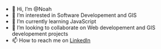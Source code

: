 - 👋 Hi, I’m @Noah
- 👀 I’m interested in Software Developement and GIS
- 🌱 I’m currently learning JavaScript
- 💞️ I’m looking to collaborate on Web developement and GIS developement projects
- 📫 How to reach me on [LinkedIn](https://www.linkedin.com/in/noah-chepkwony-1636b715a) 

<!---
Noahkimtai/Noahkimtai is a ✨ special ✨ repository because its `README.md` (this file) appears on your GitHub profile.
You can click the Preview link to take a look at your changes.
--->
